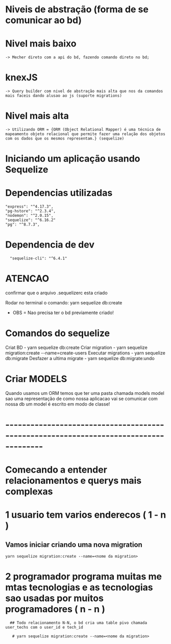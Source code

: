 # Niveis de abstração (forma de se comunicar ao bd)
  # Nivel mais baixo
    -> Mecher direto com a api do bd, fazendo comando direto no bd;
  # knexJS 
    -> Query builder com nivel de abstração mais alta que nos da comandos mais faceis dando alusao ao js (suporte migrations)
  # Nivel mais alta 
    -> Utilizando ORM = {ORM (Object Relational Mapper) é uma técnica de mapeamento objeto relacional que permite fazer uma relação dos objetos com os dados que os mesmos representam.} (sequelize) 

# Iniciando um aplicação usando Sequelize
  # Dependencias utilizadas
    "express": "^4.17.3",
    "pg-hstore": "^2.3.4",
    "nodemon": "^2.0.15",
    "sequelize": "^6.16.2"
    "pg": "^8.7.3",

  # Dependencia de dev
      "sequelize-cli": "^6.4.1"

# ATENCAO
  confirmar que o arquivo .sequelizerc esta criado

Rodar no terminal o comando: yarn sequelize db:create
  * OBS = Nao precisa ter o bd previamente criado!

# Comandos do sequelize
  Criat BD - yarn sequelize db:create
  Criar migration - yarn sequelize migration:create --name=create-users
  Executar migrations - yarn sequelize db:migrate
  Desfazer a ultima migrate - yarn sequelize db:migrate:undo

# Criar MODELS
  Quando usamos um ORM temos que ter uma pasta chamada models
    model sao uma representação de como nossa aplicacao vai se comunicar com nossa db
      um model é escrito em modo de classe!


# -------------------------------------------------------------------------------------
# Comecando a entender relacionamentos e querys mais complexas

  # 1 usuario tem varios enderecos ( 1 - n )
    
  ## Vamos iniciar criando uma nova migration 
    yarn sequelize migration:create --name=<nome da migration>

  # 2 programador programa muitas me mtas tecnologias e as tecnologias sao usadas por muitos programadores ( n - n )
    
      ## Todo relacionamento N-N, o bd cria uma table pivo chamada user_techs com o user_id e tech_id

       # yarn sequelize migration:create --name=<nome da migration>